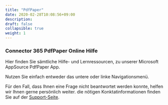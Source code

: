 ```yaml
---
title: "PdfPaper"
date: 2020-02-28T10:08:56+09:00
description: 
draft: false
collapsible: true
weight: 1
---
```

### Connector 365 PdfPaper Online Hilfe

Hier finden Sie sämtliche Hilfe- und Lernressourcen, zu unserer Microsoft AppSource PdfPaper App.

Nutzen Sie einfach entweder das untere oder linke Navigationsmenü.

Für den Fall, dass Ihnen eine Frage nicht beantwortet werden konnte, helfen wir Ihnen gerne persönlich weiter. die nötigen Konktatinformationen finden Sie auf der [Support-Seite](de-de/apps/help-and-support/).